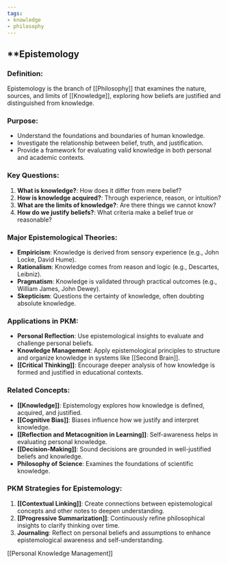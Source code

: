 ```yaml
---
tags:
- knowledge
- philosophy
---
```


## **Epistemology

### **Definition**:

Epistemology is the branch of [[Philosophy]] that examines the nature, sources, and limits of [[Knowledge]], exploring how beliefs are justified and distinguished from knowledge.

### **Purpose**:

- Understand the foundations and boundaries of human knowledge.
- Investigate the relationship between belief, truth, and justification.
- Provide a framework for evaluating valid knowledge in both personal and academic contexts.

### **Key Questions**:

1. **What is knowledge?**: How does it differ from mere belief?
2. **How is knowledge acquired?**: Through experience, reason, or intuition?
3. **What are the limits of knowledge?**: Are there things we cannot know?
4. **How do we justify beliefs?**: What criteria make a belief true or reasonable?

### **Major Epistemological Theories**:

- **Empiricism**: Knowledge is derived from sensory experience (e.g., John Locke, David Hume).
- **Rationalism**: Knowledge comes from reason and logic (e.g., Descartes, Leibniz).
- **Pragmatism**: Knowledge is validated through practical outcomes (e.g., William James, John Dewey).
- **Skepticism**: Questions the certainty of knowledge, often doubting absolute knowledge.

### **Applications in PKM**:

- **Personal Reflection**: Use epistemological insights to evaluate and challenge personal beliefs.
- **Knowledge Management**: Apply epistemological principles to structure and organize knowledge in systems like [[Second Brain]].
- **[[Critical Thinking]]**: Encourage deeper analysis of how knowledge is formed and justified in educational contexts.

### **Related Concepts**:

- **[[Knowledge]]**: Epistemology explores how knowledge is defined, acquired, and justified.
- **[[Cognitive Bias]]**: Biases influence how we justify and interpret knowledge.
- **[[Reflection and Metacognition in Learning]]**: Self-awareness helps in evaluating personal knowledge.
- **[[Decision-Making]]**: Sound decisions are grounded in well-justified beliefs and knowledge.
- **Philosophy of Science**: Examines the foundations of scientific knowledge.

### **PKM Strategies for Epistemology**:

1. **[[Contextual Linking]]**: Create connections between epistemological concepts and other notes to deepen understanding.
2. **[[Progressive Summarization]]**: Continuously refine philosophical insights to clarify thinking over time.
3. **Journaling**: Reflect on personal beliefs and assumptions to enhance epistemological awareness and self-understanding.

[[Personal Knowledge Management]]
